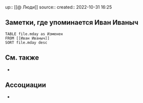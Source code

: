up:: [[@ Люди]]
source:: 
created:: 2022-10-31 16:25



## Заметки, где упоминается Иван Иваныч


```dataview
TABLE file.mday as Изменен
FROM [[Иван Иваныч]]
SORT file.mday desc
```
## См. также
- 

## Ассоциации
- 